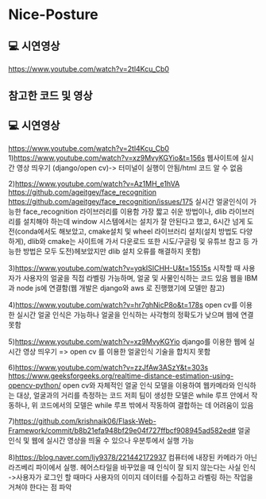 # Nice-Posture

## :computer: 시연영상
<https://www.youtube.com/watch?v=2tl4Kcu_Cb0>


<h2>참고한 코드 및 영상</h2>

## :computer: 시연영상
<https://www.youtube.com/watch?v=2tl4Kcu_Cb0>
1)https://www.youtube.com/watch?v=xz9MvyKGYio&t=156s
웹사이트에 실시간 영상 띄우기 (django/open cv)-> 터미널이 실행이 안됨/html 코드 알 수 없음


2)https://www.youtube.com/watch?v=Az1MH_e1hVA
https://github.com/ageitgey/face_recognition
https://github.com/ageitgey/face_recognition/issues/175
실시간 얼굴인식이 가능한 face_recognition 라이브러리를 이용함
가장 짧고 쉬운 방법이나, dlib 라이브러리를 설치해야 하는데 window 시스템에서는 설치가 잘 안된다고 했고, 
6시간 넘게 도전(conda에서도 해보았고, cmake설치 및 wheel 라이브러리 설치(설치 방법도 다양하게), dlib와 cmake는 사이트애 
가서 다운로드 또한 시도/구글링 및 유튜브 참고 등 가능한 방법은 모두 도전)헤보았지만 dlib 설치 오류를 해결하지 못함)


3)https://www.youtube.com/watch?v=yqkISICHH-U&t=15515s
시작할 때 사용자가 사용자의 얼굴을 직접 라벨링 가능하며, 얼굴 및 사물인식하는 코드 있음
웹을 IBM과 node js에 연결함(웹 개발은 django와 aws 로 진행했기에 모델만 참고)

4)https://www.youtube.com/watch?v=hr7ghNicP8o&t=178s
open cv를 이용한 실시간 얼굴 인식은 가능하나 얼굴을 인식하는 사각형의 정확도가 낮으며 웹에 연결 못함

5)https://www.youtube.com/watch?v=xz9MvyKGYio
django를 이용한 웹에 실시간 영상 띄우기 
 => open cv 를 이용한 얼굴인식 기술을 합치지 못함

 6)https://www.youtube.com/watch?v=zzJfAw3ASzY&t=303s
 https://www.geeksforgeeks.org/realtime-distance-estimation-using-opencv-python/
 open cv와 자체적인 얼굴 인식 모델을 이용하여 웹카메라와 인식하는 대상, 얼굴과의 거리를 측정하는 코드 
 저희 팀이 생성한 모델은 while 루프 안에서 작동하나, 위 코드에서의 모델은 while 루프 밖에서 작동하여 결합하는 데 어려움이 있음

 7)https://github.com/krishnaik06/Flask-Web-Framework/commit/b8b21efa948bf29e04f727ffbcf908945ad582ed#
 얼굴 인식 및 웹에 실시간 영상을 띄울 수 있으나 우분투에서 실행 가능

 8)https://blog.naver.com/ljy9378/221442172937
 컴퓨터에 내장된 카메라가 아닌 라즈베리 파이에서 실행. 헤어스타일을 바꾸었을 때 인식이 잘 되지 않는다는 사실 인식
 ->사용자가 로그인 할 때마다 사용자의 이미지 데이터를 수집하고 라벨링 하는 작업을 거쳐야 한다는 점 파악
